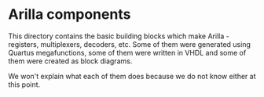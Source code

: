 # Arilla components
This directory contains the basic building blocks which make Arilla - registers, multiplexers, decoders, etc. Some of them were generated using Quartus megafunctions, some of them were written in VHDL and some of them were created as block diagrams.

We won't explain what each of them does because we do not know either at this point.
